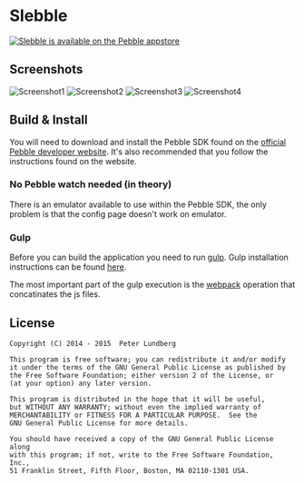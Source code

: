 # Slebble

[![Slebble is available on the Pebble appstore](http://pblweb.com/badge/5320c36f53fab421d000003a/black/large)](https://apps.getpebble.com/applications/5320c36f53fab421d000003a)

## Screenshots

![Screenshot1](https://assets.getpebble.com/api/file/BU5C2Em2SyaGGBf9NNT9/convert?cache=true&w=144&h=168&fit=)
![Screenshot2](https://assets.getpebble.com/api/file/uXi2g0mkRbCYpBIdoozF/convert?cache=true&w=144&h=168&fit=)
![Screenshot3](https://assets.getpebble.com/api/file/o5aoCGuRuuVVP7oTHneQ/convert?cache=true&w=144&h=168&fit=)
![Screenshot4](https://assets.getpebble.com/api/file/KxSn79xGRnSZl8YXahUi/convert?cache=true&w=144&h=168&fit=)

## Build & Install
You will need to download and install the Pebble SDK found on the [official Pebble developer website](https://developer.getpebble.com/sdk/install/). It's also recommended that you follow the instructions found on the website.

### No Pebble watch needed (in theory)
There is an emulator available to use within the Pebble SDK, the only problem is that the config page doesn't work on emulator.

### Gulp
Before you can build the application you need to run [gulp](http://gulpjs.com/). Gulp installation instructions can be found [here](https://github.com/gulpjs/gulp/blob/master/docs/getting-started.md).

The most important part of the gulp execution is the [webpack](https://webpack.github.io/) operation that concatinates the js files.

## License

	Copyright (C) 2014 - 2015  Peter Lundberg

	This program is free software; you can redistribute it and/or modify
	it under the terms of the GNU General Public License as published by
	the Free Software Foundation; either version 2 of the License, or
	(at your option) any later version.

	This program is distributed in the hope that it will be useful,
	but WITHOUT ANY WARRANTY; without even the implied warranty of
	MERCHANTABILITY or FITNESS FOR A PARTICULAR PURPOSE.  See the
	GNU General Public License for more details.

	You should have received a copy of the GNU General Public License along
	with this program; if not, write to the Free Software Foundation, Inc.,
	51 Franklin Street, Fifth Floor, Boston, MA 02110-1301 USA.
